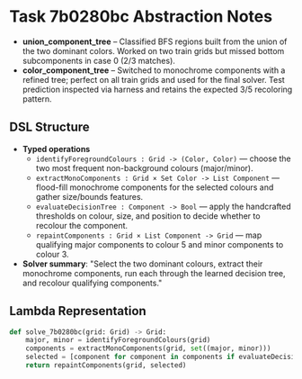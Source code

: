 # Task 7b0280bc Abstraction Notes

- **union_component_tree** – Classified BFS regions built from the union of the two dominant colors. Worked on two train grids but missed bottom subcomponents in case 0 (2/3 matches).
- **color_component_tree** – Switched to monochrome components with a refined tree; perfect on all train grids and used for the final solver. Test prediction inspected via harness and retains the expected 3/5 recoloring pattern.

## DSL Structure
- **Typed operations**
  - `identifyForegroundColours : Grid -> (Color, Color)` — choose the two most frequent non-background colours (major/minor).
  - `extractMonoComponents : Grid × Set Color -> List Component` — flood-fill monochrome components for the selected colours and gather size/bounds features.
  - `evaluateDecisionTree : Component -> Bool` — apply the handcrafted thresholds on colour, size, and position to decide whether to recolour the component.
  - `repaintComponents : Grid × List Component -> Grid` — map qualifying major components to colour 5 and minor components to colour 3.
- **Solver summary**: "Select the two dominant colours, extract their monochrome components, run each through the learned decision tree, and recolour qualifying components."

## Lambda Representation

```python
def solve_7b0280bc(grid: Grid) -> Grid:
    major, minor = identifyForegroundColours(grid)
    components = extractMonoComponents(grid, set((major, minor)))
    selected = [component for component in components if evaluateDecisionTree(component)]
    return repaintComponents(grid, selected)
```
